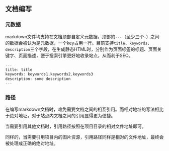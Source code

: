 ## 文档编写

### 元数据

markdown文件均支持在文档顶部自定义元数据，顶部的`---`（至少三个`-`）之间的数据会被认为是元数据，一个key占用一行。目前支持`title`、`keywords`、`description`三个字段，在生成静态HTML时，分别作为页面标签的标题、页面关键字、页面描述，便于搜索引擎更好地收录站点，从而利于SEO。

```js
---
title: title
keywords: keywords1,keywords2,keywords3
description: some description
---
```

### 路径

在编写markdown文档时，难免需要文档之间的相互引用。而相对地址的写法相比于绝对地址，对于站点内文档之间的引用显得更为便捷。

当需要引用其他文档时，引用路径按照在项目目录的相对文件地址即可。

同样的，当需要引用项目内的图片资源，引用路径同样是相对的文件地址，最终会被处理成正确的绝对地址。